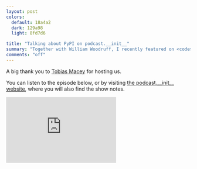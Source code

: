 ```yaml
---
layout: post
colors:
  default: 18a4a2
  dark: 129a98
  light: 8fd7d6

title: "Talking about PyPI on podcast.__init__"
summary: "Together with William Woodruff, I recently featured on <code>podcast.__init__</code> to discuss security, accessibility and localisation on PyPI"
comments: "off"
---
```


<p>A big thank you to <a href="https://twitter.com/TobiasMacey">Tobias Macey</a> for hosting us.</p>

<p>You can listen to the episode below, or by visiting <a href="https://www.pythonpodcast.com/pypi-improvements-episode-225/">the podcast.__init__ website</a>, where you will also find the show notes.</p>

<iframe title="Podlove Web Player: The Python Podcast.__init__ - Security, UX, and Sustainability For The Python Package Index" width="auto" height="180" src="https://cdn.podlove.org/web-player/share.html?episode=https%3A%2F%2Fwww.pythonpodcast.com%2F%3Fpodlove_player4%3D583" frameborder="0" scrolling="no" tabindex="0" id="podcast"></iframe>
